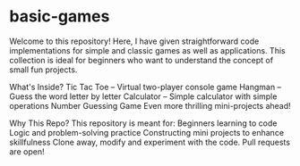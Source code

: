 # basic-games
Welcome to this repository!
Here, I have given straightforward code implementations for simple and classic games as well as applications. This collection is ideal for beginners who want to understand the concept of small fun projects.

What's Inside?
Tic Tac Toe – Virtual two-player console game
Hangman – Guess the word letter by letter
Calculator – Simple calculator with simple operations
Number Guessing Game
Even more thrilling mini-projects ahead!

Why This Repo?
This repository is meant for:
Beginners learning to code
Logic and problem-solving practice
Constructing mini projects to enhance skillfulness Clone away, modify and experiment with the code. Pull requests are open!
